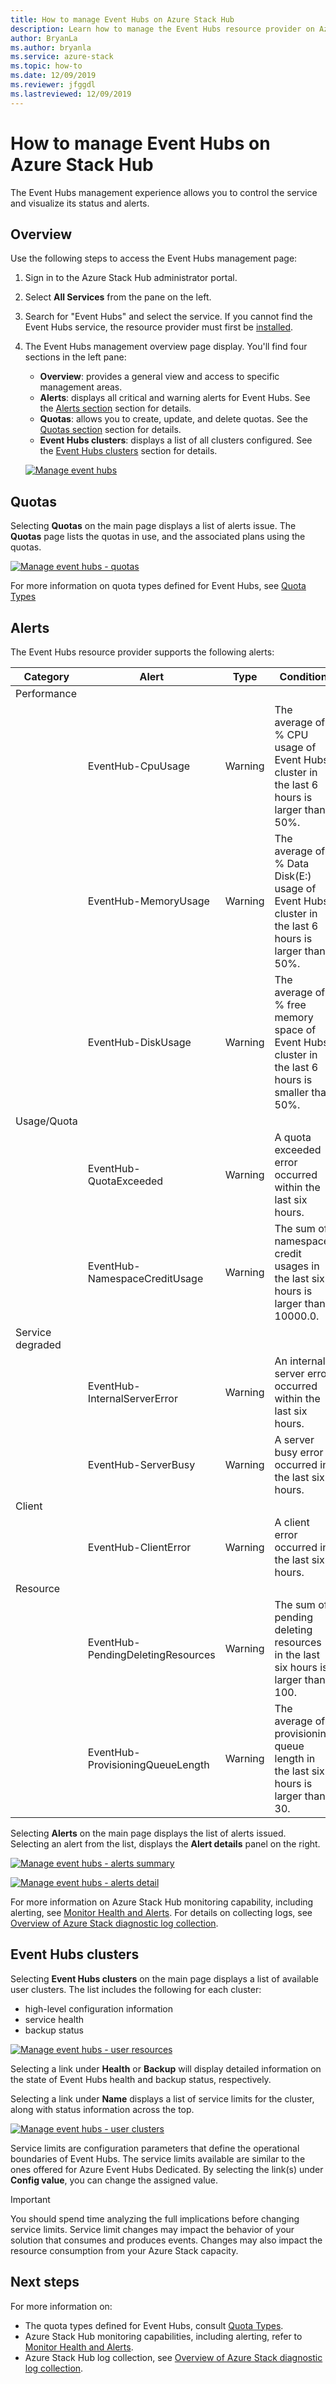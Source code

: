 ```yaml
---
title: How to manage Event Hubs on Azure Stack Hub
description: Learn how to manage the Event Hubs resource provider on Azure Stack Hub. 
author: BryanLa
ms.author: bryanla
ms.service: azure-stack
ms.topic: how-to
ms.date: 12/09/2019
ms.reviewer: jfggdl
ms.lastreviewed: 12/09/2019
---
```


# How to manage Event Hubs on Azure Stack Hub

The Event Hubs management experience allows you to control the service and visualize its status and alerts. 

## Overview

Use the following steps to access the Event Hubs management page:

1. Sign in to the Azure Stack Hub administrator portal.
2. Select **All Services** from the pane on the left.
3. Search for "Event Hubs" and select the service. If you cannot find the Event Hubs service, the resource provider must first be [installed](event-hubs-rp-install.md).
4. The Event Hubs management overview page display. You'll find four sections in the left pane:
   - **Overview**: provides a general view and access to specific management areas.
   - **Alerts**: displays all critical and warning alerts for Event Hubs. See the [Alerts section](#alerts) section for details.
   - **Quotas**: allows you to create, update, and delete quotas. See the [Quotas section](#quotas) section for details.
   - **Event Hubs clusters**: displays a list of all clusters configured. See the [Event Hubs clusters](#event-hubs-clusters) section for details.

   [![Manage event hubs](media/event-hubs-rp-manage/1-manage-event-hubs.png)](media/event-hubs-rp-manage/1-manage-event-hubs.png#lightbox)

## Quotas

Selecting **Quotas** on the main page displays a list of alerts issue. The **Quotas** page lists the quotas in use, and the associated plans using the quotas. 
 
[![Manage event hubs - quotas](media/event-hubs-rp-manage/3-quotas.png)](media/event-hubs-rp-manage/3-quotas.png#lightbox)

For more information on quota types defined for Event Hubs, see [Quota Types](azure-stack-quota-types.md#event-hubs-quota-types)

## Alerts

The Event Hubs resource provider supports the following alerts:
   
| Category | Alert | Type | Condition |
|----------|-------|------|-----------|
| Performance | | | |
| | EventHub-CpuUsage | Warning | The average of % CPU usage of Event Hubs cluster in the last 6 hours is larger than 50%. |
| | EventHub-MemoryUsage | Warning | The average of % Data Disk(E:) usage of Event Hubs cluster in the last 6 hours is larger than 50%. |
| | EventHub-DiskUsage | Warning | The average of % free memory space of Event Hubs cluster in the last 6 hours is smaller than 50%. |
| Usage/Quota | | | |
| | EventHub-QuotaExceeded | Warning | A quota exceeded error occurred within the last six hours. |
| | EventHub-NamespaceCreditUsage | Warning | The sum of namespace credit usages in the last six hours is larger than 10000.0. |
| Service degraded | | | |
| | EventHub-InternalServerError | Warning | An internal server error occurred within the last six hours. |
| | EventHub-ServerBusy | Warning | A server busy error occurred in the last six hours. |
| Client | | | |
| | EventHub-ClientError | Warning | A client error occurred in the last six hours. |
| Resource | | | |
| | EventHub-PendingDeletingResources | Warning | The sum of pending deleting resources in the last six hours is larger than 100. |
| | EventHub-ProvisioningQueueLength | Warning | The average of provisioning queue length in the last six hours is larger than 30. |

Selecting **Alerts** on the main page displays the list of alerts issued. Selecting an alert from the list, displays the **Alert details** panel on the right.

[![Manage event hubs - alerts summary](media/event-hubs-rp-manage/2-alerts-summary.png)](media/event-hubs-rp-manage/2-alerts-summary.png#lightbox)

[![Manage event hubs - alerts detail](media/event-hubs-rp-manage/2-alerts-detail.png)](media/event-hubs-rp-manage/2-alerts-detail.png#lightbox)

For more information on Azure Stack Hub monitoring capability, including alerting, see [Monitor Health and Alerts](azure-stack-monitor-health.md). For details on collecting logs, see [Overview of Azure Stack diagnostic log collection](azure-stack-diagnostic-log-collection-overview.md).

## Event Hubs clusters

Selecting **Event Hubs clusters** on the main page displays a list of available user clusters. The list includes the following for each cluster:

- high-level configuration information
- service health
- backup status

[![Manage event hubs - user resources](media/event-hubs-rp-manage/4-user-resources.png)](media/event-hubs-rp-manage/2-user-resources.png#lightbox)

Selecting a link under **Health** or **Backup** will display detailed information on the state of Event Hubs health and backup status, respectively.

Selecting a link under **Name** displays a list of service limits for the cluster, along with status information across the top. 

[![Manage event hubs - user clusters](media/event-hubs-rp-manage/4-user-clusters.png)](media/event-hubs-rp-manage/3-user-clusters.png#lightbox)

Service limits are configuration parameters that define the operational boundaries of Event Hubs. The service limits available are similar to the ones offered for Azure Event Hubs Dedicated. By selecting the link(s) under **Config value**, you can change the assigned value.

> [!IMPORTANT]
> You should spend time analyzing the full implications before changing service limits. Service limit changes may impact the behavior of your solution that consumes and produces events. Changes may also impact the resource consumption from your Azure Stack capacity.

## Next steps

For more information on:

- The quota types defined for Event Hubs, consult [Quota Types](azure-stack-quota-types.md#event-hubs-quota-types).
- Azure Stack Hub monitoring capabilities, including alerting, refer to [Monitor Health and Alerts](azure-stack-monitor-health.md). 
- Azure Stack Hub log collection, see [Overview of Azure Stack diagnostic log collection](azure-stack-diagnostic-log-collection-overview.md).













